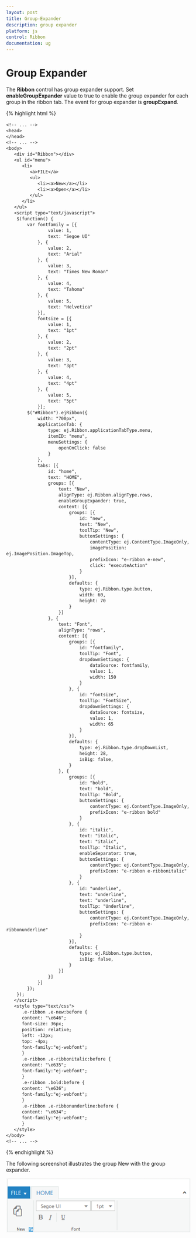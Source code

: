 ```yaml
---
layout: post
title: Group-Expander
description: group expander
platform: js
control: Ribbon
documentation: ug
---
```


# Group Expander

The **Ribbon** control has group expander support. Set **enableGroupExpander** value to true to enable the group expander for each group in the ribbon tab. The event for group expander is **groupExpand**.

{% highlight html %}

	<!-- ... -->
	<head>
	</head>
	<!-- ... -->
	<body>
	   <div id="Ribbon"></div>
	   <ul id="menu">
	      <li>
	         <a>FILE</a>
	         <ul>
	            <li><a>New</a></li>
	            <li><a>Open</a></li>
	         </ul>
	      </li>
	   </ul>
	   <script type="text/javascript">
		$(function() {
		    var fontfamily = [{
		            value: 1,
		            text: "Segoe UI"
		        }, {
		            value: 2,
		            text: "Arial"
		        }, {
		            value: 3,
		            text: "Times New Roman"
		        }, {
		            value: 4,
		            text: "Tahoma"
		        }, {
		            value: 5,
		            text: "Helvetica"
		        }],
		        fontsize = [{
		            value: 1,
		            text: "1pt"
		        }, {
		            value: 2,
		            text: "2pt"
		        }, {
		            value: 3,
		            text: "3pt"
		        }, {
		            value: 4,
		            text: "4pt"
		        }, {
		            value: 5,
		            text: "5pt"
		        }];
		    $("#Ribbon").ejRibbon({
		        width: "700px",
		        applicationTab: {
		            type: ej.Ribbon.applicationTabType.menu,
		            itemID: "menu",
		            menuSettings: {
		                openOnClick: false
		            }
		        },
		        tabs: [{
		            id: "home",
		            text: "HOME",
		            groups: [{
		                text: "New",
		                alignType: ej.Ribbon.alignType.rows,
		                enableGroupExpander: true,
		                content: [{
		                    groups: [{
		                        id: "new",
		                        text: "New",
		                        toolTip: "New",
		                        buttonSettings: {
		                            contentType: ej.ContentType.ImageOnly,
		                            imagePosition: ej.ImagePosition.ImageTop,
		                            prefixIcon: "e-ribbon e-new",
		                            click: "executeAction"
		                        }
		                    }],
		                    defaults: {
		                        type: ej.Ribbon.type.button,
		                        width: 60,
		                        height: 70
		                    }
		                }]
		            }, {
		                text: "Font",
		                alignType: "rows",
		                content: [{
		                    groups: [{
		                        id: "fontfamily",
		                        toolTip: "Font",
		                        dropdownSettings: {
		                            dataSource: fontfamily,
		                            value: 1,
		                            width: 150
		                        }
		                    }, {
		                        id: "fontsize",
		                        toolTip: "FontSize",
		                        dropdownSettings: {
		                            dataSource: fontsize,
		                            value: 1,
		                            width: 65
		                        }
		                    }],
		                    defaults: {
		                        type: ej.Ribbon.type.dropDownList,
		                        height: 28,
		                        isBig: false,
		                    }
		                }, {
		                    groups: [{
		                        id: "bold",
		                        text: "bold",
		                        toolTip: "Bold",
		                        buttonSettings: {
		                            contentType: ej.ContentType.ImageOnly,
		                            prefixIcon: "e-ribbon bold"
		                        }
		                    }, {
		                        id: "italic",
		                        text: "italic",
		                        text: "italic",
		                        toolTip: "Italic",
		                        enableSeparator: true,
		                        buttonSettings: {
		                            contentType: ej.ContentType.ImageOnly,
		                            prefixIcon: "e-ribbon e-ribbonitalic"
		                        }
		                    }, {
		                        id: "underline",
		                        text: "underline",
		                        text: "underline",
		                        toolTip: "Underline",
		                        buttonSettings: {
		                            contentType: ej.ContentType.ImageOnly,
		                            prefixIcon: "e-ribbon e-ribbonunderline"
		                        }
		                    }],
		                    defaults: {
		                        type: ej.Ribbon.type.button,
		                        isBig: false,
		                    }
		                }]
		            }]
		        }]
		    });
		});
	   </script>
	   <style type="text/css">
	      .e-ribbon .e-new:before {
	      content: "\e646";		  
	      font-size: 36px;
	      position: relative;
	      left: -12px;
	      top: -4px;
		  font-family:"ej-webfont";
	      }
	      .e-ribbon .e-ribbonitalic:before {
	      content: "\e635";		  
		  font-family:"ej-webfont";
	      }
	      .e-ribbon .bold:before {
	      content: "\e636";		  
		  font-family:"ej-webfont";
	      }
	      .e-ribbon .e-ribbonunderline:before {
	      content: "\e634";		  
		  font-family:"ej-webfont";
	      }
	   </style>
	</body>
	<!-- ... -->

{% endhighlight %}

The following screenshot illustrates the group New with the group expander.

![](/js/Ribbon/Group-Expander_images/Group-Expander_img1.png)

